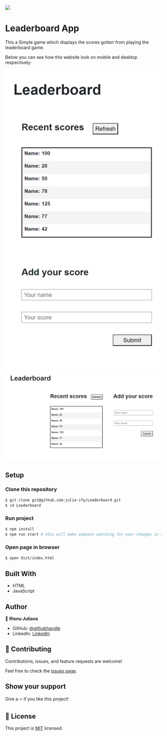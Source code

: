 ![](https://img.shields.io/badge/Microverse-blueviolet)

# Leaderboard App

This a Simple game which displays the scores gotten from playing the leaderboard game. 

Below you can see how this website look on mobile and desktop respectively:

![screenshot](./src/images/leaderboard-m.png)
![screenshot](./src/images/leaderboard-d.png)


## Setup

### Clone this repository

```bash
$ git clone git@github.com:julie-ify/Leaderboard.git
$ cd Leaderboard
```

### Run project

```bash
$ npm install
$ npm run start # this will make webpack watching for your changes in code
```

### Open page in browser
```bash
$ open dist/index.html
```


## Built With

- HTML
- JavaScript


## Author

👤 **Ifionu Juliana**

- GitHub: [@githubhandle](https://github.com/julie-ify)
- LinkedIn: [LinkedIn](https://www.linkedin.com/in/e-ifionu/)

## 🤝 Contributing

Contributions, issues, and feature requests are welcome!

Feel free to check the [issues page](https://github.com/julie-ify/Leaderboard/issues).

## Show your support

Give a ⭐️ if you like this project!

## 📝 License

This project is [MIT](./MIT.md) licensed.